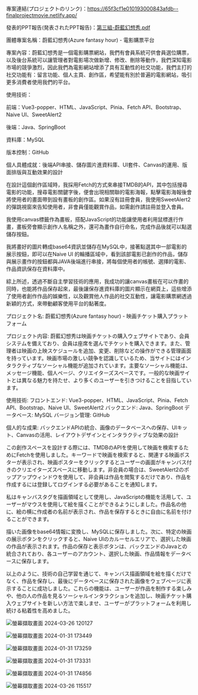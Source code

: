 專案連結(プロジェクトのリンク)：https://65f3cf1e010193000843afdb--finalprojectmovie.netlify.app/

發表的PPT報告(発表されたPPT報告)：[第三組-蔚藍幻想秀.pdf](https://github.com/WuTzuHung/FinalProject_Movie/files/14752277/-.pdf)

團體專案名稱：蔚藍幻想秀(Azure fantasy hour) - 電影購票平台

專案內容：蔚藍幻想秀是一個電影購票網站，我們有會員系統可供會員選位購票，以及後台系統可以讓管理者對電影場次做新增、修改、刪除等動作，我們深知電影市場的競爭激烈，因此我們為電影網站增添了具有互動性的社交功能，我們主打的社交功能有：留言功能、個人主頁、創作區，希望能有別於普遍的電影網站，吸引更多消費者使用我們的平台。

使用技術：

   前端：Vue3-popper、HTML、JavaScript、Pinia、Fetch API、Bootstrap、Naive UI、SweetAlert2

   後端：Java、SpringBoot

   資料庫：MySQL

版本控制：GitHub

個人具體成就：後端API串接、儲存圖片進資料庫、UI套件、Canvas的運用、版面排版與互動效果的設計

   在設計這個創作區域時，我採用Fetch的方式來串接TMDB的API，其中包括搜尋電影的功能，搜尋電影關鍵字後，便會出現相關聯的電影海報，點擊電影海報後會將使用者的畫面帶到設有畫板的創作區。如果沒有註冊會員，我使用SweetAlert2的彈跳視窗來告知使用者，非會員僅能觀賞作品，如需創作請註冊並登入會員。

   我使用canvas標籤作為畫板，搭配JavaScript的功能讓使用者利用鼠標進行作畫，畫板旁會顯示創作人名稱之外，還可為畫作自行命名，完成作品後就可以點選儲存按鈕。

   我將畫好的圖片轉成base64資訊並儲存在MySQL中，接著點選其中一部電影的展示按鈕，即可以在Naive UI 的輪播區域中，看到該部電影已創作的作品，儲存與展示畫作的按鈕都與JAVA後端進行串接，將每個使用者的帳號、選擇的電影、作品資訊保存在資料庫中。

   綜上所述，透過不斷自主學習技術的應用，我成功的讓canvas畫板在可以作畫的同時，也能將作品保存起來，最後讓保存進資料庫的圖片顯示在網頁上，這些增添了使用者創作作品的娛樂性，以及觀賞他人作品的社交互動性，讓電影購票網透過新穎的方式，來帶動顧客使用平台的黏著度。

プロジェクト名: 蔚藍幻想秀(Azure fantasy hour) - 映画チケット購入プラットフォーム

プロジェクト内容: 蔚藍幻想秀は映画チケットの購入ウェブサイトであり、会員システムを備えており、会員は座席を選んでチケットを購入できます。また、管理者は映画の上映スケジュールを追加、変更、削除などの操作ができる管理画面を持っています。映画市場の激しい競争を認識しているため、当サイトにはインタラクティブなソーシャル機能が追加されています。主要なソーシャル機能は、メッセージ機能、個人ページ、クリエイターズスペースです。一般的な映画サイトとは異なる魅力を持たせ、より多くのユーザーを引きつけることを目指しています。

使用技術:
フロントエンド: Vue3-popper、HTML、JavaScript、Pinia、Fetch API、Bootstrap、Naive UI、SweetAlert2
バックエンド: Java、SpringBoot
データベース: MySQL
バージョン管理: GitHub

個人的な成果: バックエンドAPIの統合、画像のデータベースへの保存、UIキット、Canvasの活用、レイアウトデザインとインタラクティブな効果の設計

この創作スペースを設計する際には、TMDBのAPIを使用して映画を検索するためにFetchを使用しました。キーワードで映画を検索すると、関連する映画ポスターが表示され、映画ポスターをクリックするとユーザーの画面がキャンバス付きのクリエイターズスペースに移動します。非会員の場合は、SweetAlert2のポップアップウィンドウを使用して、非会員は作品を閲覧するだけであり、作品を作成するには登録してログインする必要があることを通知します。

私はキャンバスタグを描画領域として使用し、JavaScriptの機能を活用して、ユーザーがマウスを使用して絵を描くことができるようにしました。作品名の他に、絵の横に作成者の名前が表示され、作品を保存するときに自由に名前を付けることができます。

描いた画像をbase64情報に変換し、MySQLに保存しました。次に、特定の映画の展示ボタンをクリックすると、Naive UIのカルーセルエリアで、選択した映画の作品が表示されます。作品の保存と表示ボタンは、バックエンドのJavaとの統合されており、各ユーザーのアカウント、選択した映画、作品情報をデータベースに保存します。

以上のように、技術の自己学習を通じて、キャンバス描画領域を絵を描くだけでなく、作品を保存し、最後にデータベースに保存された画像をウェブページに表示することに成功しました。これらの機能は、ユーザーが作品を制作する楽しみや、他の人の作品を見るソーシャルインタラクションを追加し、映画チケット購入ウェブサイトを新しい方法で楽しませ、ユーザーがプラットフォームを利用し続ける粘着性を高めました。

![螢幕擷取畫面 2024-03-26 120127](https://github.com/WuTzuHung/FinalProject_Movie/assets/151004287/b042a6cc-1a4f-444a-b104-e9b303f5dd05)

![螢幕擷取畫面 2024-01-31 173449](https://github.com/WuTzuHung/FinalProject_Movie/assets/151004287/9fdb327f-5031-4bc8-a576-b20a9a9b3a87)

![螢幕擷取畫面 2024-01-31 173259](https://github.com/WuTzuHung/FinalProject_Movie/assets/151004287/9b8c9ce4-4dbc-4bf7-a8f3-ae033942f650)

![螢幕擷取畫面 2024-01-31 173331](https://github.com/WuTzuHung/FinalProject_Movie/assets/151004287/1a9278e4-1c06-4aec-b5ca-11dc9605896c)

![螢幕擷取畫面 2024-01-31 174856](https://github.com/WuTzuHung/FinalProject_Movie/assets/151004287/f17ed392-d4ed-4925-975b-3921b5f48154)

![螢幕擷取畫面 2024-03-26 115517](https://github.com/WuTzuHung/FinalProject_Movie/assets/151004287/51cf79f0-b9f3-4202-8912-7290091a07ab)
